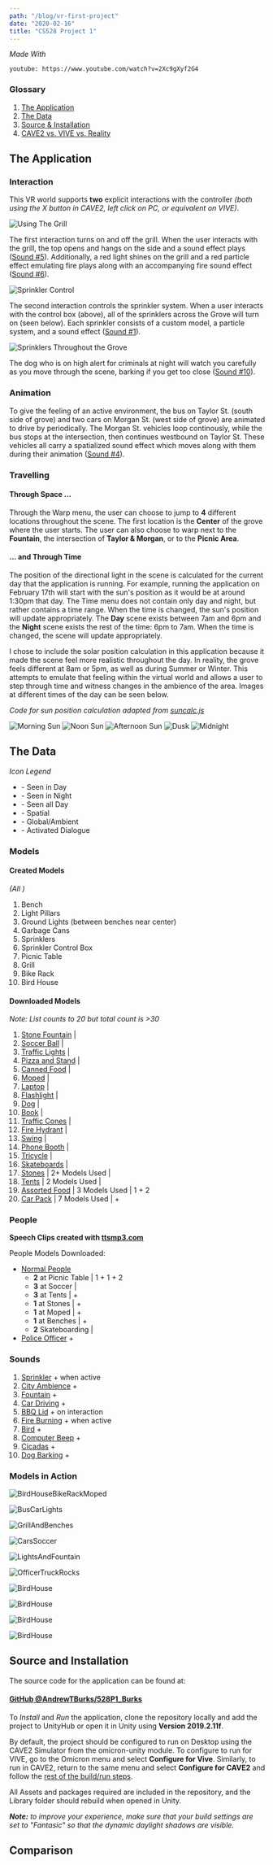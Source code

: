 ```yaml
---
path: "/blog/vr-first-project"
date: "2020-02-16"
title: "CS528 Project 1"
---
```

_Made With_ <i class="fab fa-unity"></i>

`youtube: https://www.youtube.com/watch?v=2Xc9gXyf2G4`

### Glossary
1. [The Application](#the-application)
2. [The Data](#the-data)
3. [Source & Installation](#source-and-installation)
4. [CAVE2 vs. VIVE vs. Reality](#comparison)

## The Application

### Interaction

This VR world supports **two** explicit interactions with the controller _(both using the X button in CAVE2, left click on PC, or equivalent on VIVE)_.

![Using The Grill](../images/528p1/grillandbenches.PNG "The grill with a ham on the left, currently in the ON state. The grill can be switched off through interaction. Other items highlighted in the image can be seen below")

The first interaction turns on and off the grill. When the user interacts with the grill, the top opens and hangs on the side and a sound effect plays ([Sound #5](#sounds)). Additionally, a red light shines on the grill and  a red particle effect emulating fire plays along with an accompanying fire sound effect ([Sound #6](#sounds)).

![Sprinkler Control](../images/528p1/sprinklerson.PNG "The sprinkler control (right), currently in the ON state, with two sprinklers visible nearby (left).")

The second interaction controls the sprinkler system. When a user interacts with the control box (above), all of the sprinklers across the Grove will turn on (seen below). Each sprinkler consists of a custom model, a particle system, and a sound effect ([Sound #1](#sounds)). 

![Sprinklers Throughout the Grove](../images/528p1/sprinklerseverywhere.PNG "Sprinklers (highlighted) sprinkling throughout the entire grove (click to see in more detail).")


The dog who is on high alert for criminals at night will watch you carefully as you move through the scene, barking if you get too close ([Sound #10](#sounds)). 

### Animation

To give the feeling of an active environment, the bus on Taylor St. (south side of grove) and two cars on Morgan St. (west side of grove) are animated to drive by periodically. The Morgan St. vehicles loop continously, while the bus stops at the intersection, then continues westbound on Taylor St. These vehicles all carry a spatialized sound effect which moves along with them during their animation ([Sound #4](#sounds)).

### Travelling

#### Through Space ...

Through the Warp menu, the user can choose to jump to **4** different locations throughout the scene. The first location is the **Center** of the grove where the user starts. The user can also choose to warp next to the **Fountain**, the intersection of **Taylor & Morgan**, or to the **Picnic Area**.

#### ... and Through Time

The position of the directional light in the scene is calculated for the current day that the application is running. For example, running the application on February 17th will start with the sun's position as it would be at around 1:30pm that day. The Time menu does not contain only day and night, but rather contains a time range. When the time is changed, the sun's position will update appropriately. The **Day** scene exists between 7am and 6pm and the **Night** scene exists the rest of the time: 6pm to 7am. When the time is changed, the scene will update appropriately. 

I chose to include the solar position calculation in this application because it made the scene feel more realistic throughout the day. In reality, the grove feels different at 8am or 5pm, as well as during Summer or Winter. This attempts to emulate that feeling within the virtual world and allows a user to step through time and witness changes in the ambience of the area. Images at different times of the day can be seen below.

_Code for sun position calculation adapted from [suncalc.js](https://github.com/mourner/suncalc)_

![Morning Sun](../images/528p1/2.PNG "Early morning with the sun starting to rise in the Grove.")
![Noon Sun](../images/528p1/4.PNG "Around Noon in the grove with the sun overhead (and to the south because it is winter).")
![Afternoon Sun](../images/528p1/5.PNG "Late afternoon in the grove with the sun starting to set.")
![Dusk](../images/528p1/6.PNG "Dusk or early evening in the Grove. The scene has changed to 'night'.")
![Midnight](../images/528p1/7.PNG "Midnight in the grove.")

## The Data

*Icon Legend*
- <i class="far fa-sun"></i> - Seen in Day
- <i class="far fa-moon"></i> - Seen in Night
- <i class="far fa-clock"></i> - Seen all Day
- <i class="fas fa-map-marker-alt"></i> - Spatial
- <i class="fas fa-globe-americas"></i> - Global/Ambient
- <i class="fas fa-comment"></i> - Activated Dialogue


### Models

#### **C**reated Models
_(All_ <i class="far fa-clock"></i>_)_

1. Bench
2. Light Pillars
3. Ground Lights (between benches near center)
4. Garbage Cans
5. Sprinklers
6. Sprinkler Control Box
7. Picnic Table
8. Grill
9. Bike Rack
10. Bird House

#### **D**ownloaded Models
*Note: List counts to 20 but total count is >30*

1. [Stone Fountain](https://assetstore.unity.com/packages/3d/fountain-prop-75912) | <i class="far fa-clock"></i>
2. [Soccer Ball](https://assetstore.unity.com/packages/3d/low-polygon-soccer-ball-84382) | <i class="far fa-sun"></i>
3. [Traffic Lights](https://assetstore.unity.com/packages/3d/environments/urban/tarbo-city-traffic-lights-pack-free-154053) | <i class="far fa-clock"></i>
4. [Pizza and Stand](https://assetstore.unity.com/packages/3d/props/food/pbr-pizza-108425) | <i class="far fa-sun"></i>
5. [Canned Food](https://assetstore.unity.com/packages/3d/props/food/tinned-food-89246) | <i class="far fa-sun"></i>
6. [Moped](https://assetstore.unity.com/packages/3d/props/down-town-pack-lite-77864) | <i class="far fa-sun"></i>
7. [Laptop](https://assetstore.unity.com/packages/3d/props/electronics/hq-laptop-computer-42030) | <i class="far fa-clock"></i>
8. [Flashlight](https://assetstore.unity.com/packages/3d/props/electronics/flashlight-2-0-tactical-42301) | <i class="far fa-moon"></i>
9. [Dog](https://assetstore.unity.com/packages/3d/characters/animals/5-animated-voxel-animals-145754) | <i class="far fa-moon"></i>
10. [Book](https://assetstore.unity.com/packages/3d/props/grimoire-style-book-3996) | <i class="far fa-moon"></i>
11. [Traffic Cones](https://assetstore.unity.com/packages/3d/props/pbr-cone-pack-48375) | <i class="far fa-moon"></i>
12. [Fire Hydrant](https://assetstore.unity.com/packages/3d/props/exterior/fire-hydrant-28194) | <i class="far fa-clock"></i>
13. [Swing](https://assetstore.unity.com/packages/3d/props/exterior/swing-19032) | <i class="far fa-clock"></i>
14. [Phone Booth](https://assetstore.unity.com/packages/3d/props/exterior/phone-booth-23178) | <i class="far fa-clock"></i>
15. [Tricycle](https://assetstore.unity.com/packages/3d/props/industrial/rusty-tricycle-19413) | <i class="far fa-sun"></i>
16. [Skateboards](https://assetstore.unity.com/packages/3d/props/food/pbr-pizza-108425) | <i class="far fa-moon"></i>
17. [Stones](https://assetstore.unity.com/packages/3d/props/exterior/stones-40329) | 2+ Models Used | <i class="far fa-clock"></i>
18. [Tents](https://assetstore.unity.com/packages/3d/props/exterior/tents-21461) | 2 Models Used | <i class="far fa-moon"></i>
19. [Assorted Food](https://assetstore.unity.com/packages/3d/props/food/rpg-food-drinks-pack-121067) | 3 Models Used | 1 <i class="far fa-sun"></i> + 2 <i class="far fa-clock"></i>
20. [Car Pack](https://assetstore.unity.com/packages/3d/vehicles/land/low-poly-cars-101798) | 7 Models Used | <i class="far fa-sun"></i> + <i class="far fa-moon"></i>

### People

**<i class="fas fa-comment"></i> Speech Clips created with [ttsmp3.com](https://ttsmp3.com/)**

People Models Downloaded:

* [Normal People](https://assetstore.unity.com/packages/3d/characters/humanoids/civil-characters-pack-low-poly-154474)
    * **2** at Picnic Table | 1 <i class="far fa-sun"></i> + 1 <i class="far fa-clock"></i> + 2 <i class="fas fa-comment"></i>
    * **3** at Soccer | <i class="far fa-sun"></i>
    * **3** at Tents | <i class="far fa-moon"></i> + <i class="fas fa-comment"></i>
    * **1** at Stones | <i class="far fa-sun"></i> + <i class="fas fa-comment"></i>
    * **1** at Moped | <i class="far fa-sun"></i> + <i class="fas fa-comment"></i>
    * **1** at Benches | <i class="far fa-moon"></i> + <i class="fas fa-comment"></i>
    * **2** Skateboarding | <i class="far fa-moon"></i>
* [Police Officer](https://assetstore.unity.com/packages/3d/characters/police-officer-smashy-craft-series-107256) <i class="far fa-moon"></i> + <i class="fas fa-comment"></i>


### Sounds

1. [Sprinkler](https://www.zapsplat.com/music/garden-sprinkler-watering-grass/) <i class="fas fa-map-marker-alt"></i> + <i class="far fa-clock"></i> when active
2. [City Ambience](https://www.zapsplat.com/music/city-or-town-ambience-mostly-distant-traffic-but-some-passing-cars-motorcycles-and-trucks-heavy-truck-horn-beeps-mekong-delta-vietnam/) <i class="fas fa-globe-americas"></i> + <i class="far fa-clock"></i>
3. [Fountain](https://www.zapsplat.com/music/water-fountain-in-town-square/) <i class="fas fa-map-marker-alt"></i> + <i class="far fa-clock"></i>
4. [Car Driving](https://www.zapsplat.com/music/car-drive-on-motorway-110kph-2006-hyundai-trajet/) <i class="fas fa-map-marker-alt"></i> + <i class="far fa-sun"></i>
5. [BBQ Lid](https://www.zapsplat.com/music/bbq-metal-lid-place-down-on-barbecue-clumsily/) <i class="fas fa-map-marker-alt"></i> + <i class="far fa-clock"></i> on interaction
6. [Fire Burning](https://www.zapsplat.com/music/fire-burning-fire-pit/) <i class="fas fa-map-marker-alt"></i> + <i class="far fa-clock"></i> when active
7. [Bird](https://www.zapsplat.com/music/chick-baby-bird-tweet-chirp-designed-1/) <i class="fas fa-map-marker-alt"></i> + <i class="far fa-clock"></i>
8. [Computer Beep](https://www.zapsplat.com/music/science-fiction-button-beep-dual-tone-version-2/) <i class="fas fa-map-marker-alt"></i> + <i class="far fa-clock"></i>
9. [Cicadas](https://www.zapsplat.com/music/cicada-rhythmic-chirping-long-phrases-piercing-whine-close-2/) <i class="fas fa-globe-americas"></i> + <i class="far fa-moon"></i>
10. [Dog Barking](https://www.zapsplat.com/music/small-dog-growling-and-barking-sharply-2/) <i class="fas fa-map-marker-alt"></i> + <i class="far fa-moon"></i>

### Models in Action

![BirdHouseBikeRackMoped](../images/528p1/annotated/birdhousebikerackmoped.PNG "Left to Right: A Light Post, Bike Rack, Moped, Tricycle, and Bird House.")

![BusCarLights](../images/528p1/buscarlights.PNG "Left to Right: The Taylor St. bus, Phone Booth, Traffic Lights, and one Morgan St. car.")

![GrillAndBenches](../images/528p1/grillandbenches-annotated.PNG "Left to Right: The open Grill with a Ham cooking, Garbage Can with Fish on top, Bench, Laptop, Swing, and Picnic Table.")

![CarsSoccer](../images/528p1/carssoccerbuss.PNG "Across the image are parked cars to relieve some of the emptiness when looking outward. Bottom center are a Sprinkler and Soccer Ball")

![LightsAndFountain](../images/528p1/lightsandfountain.PNG "Left to Right: A few Light Posts, a Fountain with custom Water effect, Garbage Can, Recessed Ground Light, and a Bench.")

![OfficerTruckRocks](../images/528p1/officertruckrocks.PNG "On the left you'll see a beautiful Stone formation art installation, and on the right a truck parked overnight. The Police Officer is also seen here keeping the peace.")

![BirdHouse](../images/528p1/peastewandbus.PNG "The Taylor St. bus passes in the background, behind an ongoing picnic with a tower of Canned Food (particularly Pea Stew), Pizza, and Pie.")

![BirdHouse](../images/528p1/phoneandfire.PNG "The view from the Taylor & Morgan intersection with a Fire Hydrant and Phone Booth visible.")

![BirdHouse](../images/528p1/skaters.PNG "Highly skilled Skateboarders using Traffic Cones as an obstacle. Also visible is a Bike Rack")

![BirdHouse](../images/528p1/tentsarea2.PNG "Campers at night with a Police Car in the background. You'll With them they brought their Dog, three Tents, a Flashlight, and their Books.")

## Source and Installation

The source code for the application can be found at:

#### [**GitHub** @AndrewTBurks/528P1_Burks <i class="fab fa-github"></i>](https://github.com/AndrewTBurks/528P1_Burks)

To *Install* and *Run* the application, clone the repository locally and add the project to UnityHub or open it in Unity using **Version 2019.2.11f**. 

By default, the project should be configured to run on Desktop using the CAVE2 Simulator from the omicron-unity module. To configure to run for VIVE, go to the Omicron menu and select **Configure for Vive**. Similarly, to run in CAVE2, return to the same menu and select **Configure for CAVE2** and follow the [rest of the build/run steps](https://github.com/uic-evl/omicron-unity/wiki/Guide-for-running-Unity-in-CAVE2#building-on-cave2).

All Assets and packages required are included in the repository, and the Library folder should rebuild when opened in Unity. 

*__Note:__ to improve your experience, make sure that your build settings are set to "Fantasic" so that the dynamic daylight shadows are visible.*

## Comparison
